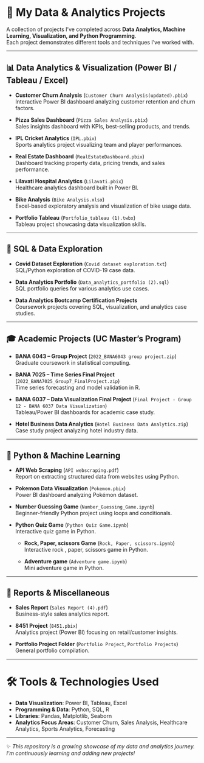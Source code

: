 # 📂 My Data & Analytics Projects

A collection of projects I’ve completed across **Data Analytics, Machine Learning, Visualization, and Python Programming**.  
Each project demonstrates different tools and techniques I’ve worked with.

---

## 📊 Data Analytics & Visualization (Power BI / Tableau / Excel)

- **Customer Churn Analysis** (`Customer Churn Analysis(updated).pbix`)  
  Interactive Power BI dashboard analyzing customer retention and churn factors.  

- **Pizza Sales Dashboard** (`Pizza Sales Analysis.pbix`)  
  Sales insights dashboard with KPIs, best-selling products, and trends.  

- **IPL Cricket Analytics** (`IPL.pbix`)  
  Sports analytics project visualizing team and player performances.  

- **Real Estate Dashboard** (`RealEstateDashboard.pbix`)  
  Dashboard tracking property data, pricing trends, and sales performance.  

- **Lilavati Hospital Analytics** (`Lilavati.pbix`)  
  Healthcare analytics dashboard built in Power BI.  

- **Bike Analysis** (`Bike Analysis.xlsx`)  
  Excel-based exploratory analysis and visualization of bike usage data.  

- **Portfolio Tableau** (`Portfolio_tableau (1).twbx`)  
  Tableau project showcasing data visualization skills.  

---

## 🧮 SQL & Data Exploration

- **Covid Dataset Exploration** (`Covid dataset exploration.txt`)  
  SQL/Python exploration of COVID-19 case data.  

- **Data Analytics Portfolio** (`Data_analytics_portfolio (2).sql`)  
  SQL portfolio queries for various analytics use cases.  

- **Data Analytics Bootcamp Certification Projects**  
  Coursework projects covering SQL, visualization, and analytics case studies.  

---

## 🎓 Academic Projects (UC Master’s Program)

- **BANA 6043 – Group Project** (`2022_BANA6043 group project.zip`)  
  Graduate coursework in statistical computing.  

- **BANA 7025 – Time Series Final Project** (`2022_BANA7025_Group7_FinalProject.zip`)  
  Time series forecasting and model validation in R.  

- **BANA 6037 – Data Visualization Final Project** (`Final Project - Group 12 - BANA 6037 Data Visualization`)  
  Tableau/Power BI dashboards for academic case study.  

- **Hotel Business Data Analytics** (`Hotel Business Data Analytics.zip`)  
  Case study project analyzing hotel industry data.  

---

## 🤖 Python & Machine Learning

- **API Web Scraping** (`API webscraping.pdf`)  
  Report on extracting structured data from websites using Python.  

- **Pokemon Data Visualization** (`Pokemon.pbix`)  
  Power BI dashboard analyzing Pokémon dataset.  

- **Number Guessing Game** (`Number_Guessing_Game.ipynb`)  
  Beginner-friendly Python project using loops and conditionals.  

- **Python Quiz Game** (`Python Quiz Game.ipynb`)  
  Interactive quiz game in Python.

  - **Rock, Paper, scissors  Game** (`Rock, Paper, scissors.ipynb`)  
  Interactive rock , paper, scissors game in Python.

  - **Adventure game** (`Adventure game.ipynb`)  
  Mini adventure game in Python.  

---

## 📑 Reports & Miscellaneous

- **Sales Report** (`Sales Report (4).pdf`)  
  Business-style sales analytics report.  

- **8451 Project** (`8451.pbix`)  
  Analytics project (Power BI) focusing on retail/customer insights.  

- **Portfolio Project Folder** (`Portfolio Project`, `Portfolio Projects`)  
  General portfolio compilation.  

---

# 🛠️ Tools & Technologies Used
- **Data Visualization**: Power BI, Tableau, Excel  
- **Programming & Data**: Python, SQL, R  
- **Libraries**: Pandas, Matplotlib, Seaborn  
- **Analytics Focus Areas**: Customer Churn, Sales Analysis, Healthcare Analytics, Sports Analytics, Forecasting  

---

✨ *This repository is a growing showcase of my data and analytics journey. I’m continuously learning and adding new projects!*
